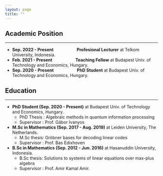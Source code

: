 ```yaml
---
layout: page
title: ""
---
```

## Academic Position
---
* <b>Sep. 2022 - Present &emsp;&emsp;&emsp;&emsp;&ensp;&ensp; Profesional Lecturer</b> at Telkom University, Indonesia.
* <b>Feb. 2021 - Present &emsp;&emsp;&emsp;&emsp;&ensp;&ensp; Teaching Fellow</b> at Budapest Univ. of Technology and Economics, Hungary.
* <b>Sep. 2020 - Present &emsp;&emsp;&emsp;&emsp;&ensp;&ensp; PhD Student</b> at Budapest Univ. of Technology and Economics, Hungary.

## Education
---
* <b>PhD Student (Sep. 2020 - Present)</b> at Budapest Univ. of Technology and Economics, Hungary.
  * PhD Thesis : Algebraic methods in quantum information processing
  * Supervisor : Prof. Gábor Ivanyos
* <b>M.Sc in Mathematics (Sep. 2017 - Aug. 2019)</b> at Leiden University, The Netherlands.
  * M.Sc thesis: Gröbner bases for decoding linear codes
  * Supervisor : Prof. Bas Edixhoven
* <b>B.Sc in Mathematics (Sep. 2012 - Jun. 2016)</b> at Hasanuddin University, Indonesia.
  * B.Sc thesis: Solutions to systems of linear equations over max-plus algebra
  * Supervisor : Prof. Amir Kamal Amir.
